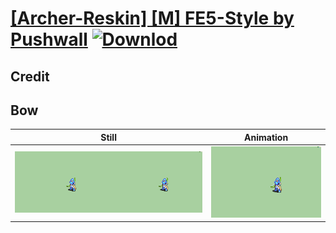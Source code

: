 # [\[Archer-Reskin\] \[M\] FE5-Style by Pushwall](./) [![Downlod](https://img.shields.io/badge/Download--red?style=social&logo=github)](https://minhaskamal.github.io/DownGit/#/home?url=https://github.com/Klokinator/FE-Repo/tree/main/Battle%20Animations%2FInfantry%20-%20(Bow)%20Archers%20and%20Hunters%2F%5BArcher-Reskin%5D%20%5BM%5D%20FE5-Style%20by%20Pushwall%2F5.%20Bow)

## Credit



## Bow

| Still | Animation |
| :---: | :-------: |
| ![Bow still](./Bow_000.png) | ![Bow animation](./Bow.gif) |
